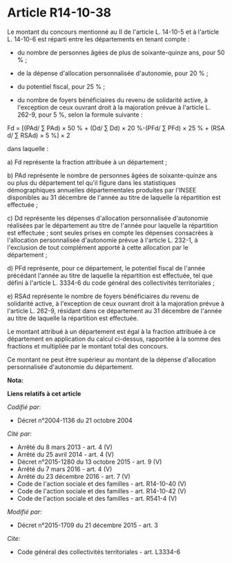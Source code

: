 # Article R14-10-38

Le montant du concours mentionné au II de l'article L. 14-10-5 et à l'article L. 14-10-6 est réparti entre les départements
en tenant compte :

- du nombre de personnes âgées de plus de soixante-quinze ans, pour 50 % ;

- de la dépense d'allocation personnalisée d'autonomie, pour 20 % ;

- du potentiel fiscal, pour 25 % ;

- du nombre de foyers bénéficiaires du revenu de solidarité active,                      à l'exception de ceux ouvrant droit
à la majoration prévue à l'article L. 262-9, pour 5 %, selon la formule suivante : 

Fd = [(PAd/ ∑ PAd) × 50 % + (Dd/ ∑ Dd) × 20 %-(PFd/ ∑ PFd) × 25 % + (RSA d/ ∑ RSAd) × 5 %] × 2 

dans laquelle : 

a) Fd représente la fraction attribuée à un département ; 

b) PAd représente le nombre de personnes âgées de soixante-quinze ans ou plus du département tel qu'il figure dans les
statistiques démographiques annuelles départementales produites par l'INSEE disponibles au 31 décembre de l'année au titre de
laquelle la répartition est effectuée ; 

c) Dd représente les dépenses d'allocation personnalisée d'autonomie réalisées par le département au titre de l'année pour
laquelle la répartition est effectuée ; sont seules prises en compte les dépenses consacrées à l'allocation personnalisée
d'autonomie prévue à l'article L. 232-1, à l'exclusion de tout complément apporté à cette allocation par le département ; 

d) PFd représente, pour ce département, le potentiel fiscal de l'année précédant l'année au titre de laquelle la répartition
est effectuée, tel que défini à l'article L. 3334-6 du code général des collectivités territoriales ; 

e) RSAd représente le nombre de foyers bénéficiaires du revenu de solidarité active,                      à l'exception de
ceux ouvrant droit à la majoration prévue à l'article L. 262-9, résidant dans ce département au 31 décembre de l'année au
titre de laquelle la répartition est effectuée. 

Le montant attribué à un département est égal à la fraction attribuée à ce département en application du calcul ci-dessus,
rapportée à la somme des fractions et multipliée par le montant total des concours. 

Ce montant ne peut être supérieur au montant de la dépense d'allocation personnalisée d'autonomie du département.

**Nota:**



**Liens relatifs à cet article**

_Codifié par_:

  - Décret n°2004-1136 du 21 octobre 2004

_Cité par_:

  - Arrêté du 8 mars 2013 - art. 4 (V)
  - Arrêté du 25 avril 2014 - art. 4 (V)
  - Décret n°2015-1280 du 13 octobre 2015 - art. 9 (V)
  - Arrêté du 7 mars 2016 - art. 4 (V)
  - Arrêté du 23 décembre 2016 - art. 7 (V)
  - Code de l'action sociale et des familles - art. R14-10-40 (V)
  - Code de l'action sociale et des familles - art. R14-10-42 (V)
  - Code de l'action sociale et des familles - art. R541-4 (V)

_Modifié par_:

  - Décret n°2015-1709 du 21 décembre 2015 - art. 3

_Cite_:

  - Code général des collectivités territoriales - art. L3334-6
